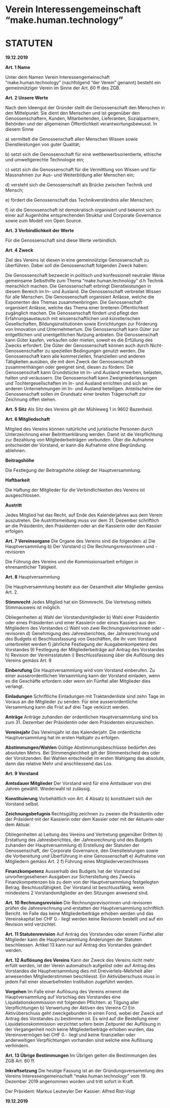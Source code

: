 # Verein Interessengemeinschaft “make.human.technology”

# STATUTEN 

**19.12.2019**

**Art. 1 
Name**

Unter dem Namen Verein Interessengemeinschaft “make.human.technology” (nachfolgend “der Verein” genannt) besteht ein gemeinnütziger Verein im Sinne der Art. 60 ff des ZGB.             
                    
**Art. 2
Unsere Werte**
                    
Nach dem Ideengut der Gründer stellt die Genossenschaft den Menschen in den Mittelpunkt: Sie dient den Menschen und ist gegenüber den Genossenschaftern, Kunden, Mitarbeitenden, Lieferanten, Sozialpartnern, Behörden und der allgemeinen Öffentlichkeit verantwortungsbewusst. In diesem Sinne        
                            
a)  vermittelt die Genossenschaft allen Menschen Wissen sowie Dienstleistungen von guter Qualität;            
                            
b)  setzt sich die Genossenschaft für eine wettbewerbsorientierte, ethische und umweltgerechte Technologie ein;    
                            
c)  setzt sich die Genossenschaft für die Vermittlung von Wissen und für Massnahmen zur Aus- und Weiterbildung aller Menschen ein;            
                            
d)  versteht sich die Genossenschaft als Brücke zwischen Technik und Mensch;  

e)  fördert die Genossenschaft das Technikverständnis aller Menschen;     

f)  ist die Genossenschaft ist demokratisch organisiert und bekennt sich zu einer auf Augenhöhe entsprechenden Struktur und Corporate Governance sowie zum Modell von Open Source.
    
**Art. 3
Verbindlichkeit der Werte**

Für die Genossenschaft sind diese Werte verbindlich.

**Art. 4
Zweck**

Ziel des Vereins ist diesen in eine gemeinnützige Genossenschaft zu überführen. Dabei soll die Genossenschaft folgenden Zweck haben: 

Die Genossenschaft bezweckt in politisch und konfessionell neutraler Weise gemeinsame Selbsthilfe zum Thema “make.human.technology” d.h Technik menschlich machen.
Die Genossenschaft erbringt Dienstleistungen in diesem Bereich im In- und Ausland.
Die Genossenschaft verbreitet Wissen für alle Menschen.
Die Genossenschaft organisiert Anlässe, welche die Exponenten des Themas zusammenbringen.
Die Genossenschaft organisiert Anlässe, welche das Thema einer breiteren Öffentlichkeit zugänglich machen.
Die Genossenschaft fördert und pflegt den Erfahrungsaustausch mit wissenschaftlichen und künstlerischen Gesellschaften, Bildungsinstitutionen sowie Einrichtungen zur Förderung von Innovation und Unternehmertum.
Die Genossenschaft kann Güter zur entgeltlichen und unentgeltlichen Nutzung anbieten.
Die Genossenschaft kann Güter kaufen, verkaufen oder mieten, soweit es die Erfüllung des Zwecks erfordert.
Die Güter der Genossenschaft können auch durch Nicht-Genossenschafter zu speziellen Bedingungen genutzt werden.
Die Genossenschaft kann alle kommerziellen, finanziellen und anderen Tätigkeiten ausüben, die mit dem Zweck der Genossenschaft zusammenhängen oder geeignet sind, diesen zu fördern.
Die Genossenschaft kann Grundstücke im In- und Ausland erwerben, belasten, halten und veräussern. 
Die Genossenschaft kann Zweigniederlassungen und Tochtergesellschaften im In- und Ausland errichten und sich an anderen Unternehmungen im In- und Ausland beteiligen.
Anteilscheine der Genossenschaft sollen im Grundsatz einer breiten Trägerschaft zur Zeichnung offen stehen. 

**Art. 5
Sitz**
Als Sitz des Vereins gilt der Mühleweg 1 in 9602 Bazenheid. 

**Art. 6
Mitgliedschaft** 

Mitglied des Vereins können natürliche und juristische Personen durch Unterzeichnung einer Beitrittserklärung werden. Damit ist die Verpflichtung zur Bezahlung von Mitgliederbeiträgen verbunden. Über die Aufnahme entscheidet der Vorstand, er kann die Aufnahme ohne Begründung ablehnen. 

**Beitragshöhe**

Die Festlegung der Beitragshöhe obliegt der Hauptversammlung.

**Haftbarkeit** 

Die Haftung der Mitglieder für die Verbindlichkeiten des Vereins ist ausgeschlossen. 

**Austritt** 

Jedes Mitglied hat das Recht, auf Ende des Kalenderjahres aus dem Verein auszutreten. Die Austrittsmeldung muss vor dem 31. Dezember schriftlich an die Präsidentin, den Präsidenten oder an die Kassierin oder den Kassier erfolgen. 

**Art. 7 
Vereinsorgane** 
Die Organe des Vereins sind die folgenden: 
a) Die Hauptversammlung
b) Der Vorstand
c) Die Rechnungsrevisorinnen und -revisoren 

Die Führung des Vereins und die Kommissionsarbeit erfolgen in ehrenamtlicher Tätigkeit. 

**Art. 8**
Hauptversammlung 

Die Hauptversammlung besteht aus der Gesamtheit aller Mitglieder gemäss Art. 2. 

**Stimmrecht** 
Jedes Mitglied hat ein Stimmrecht. Die Vertretung mittels Stimmausweis ist möglich. 

Obliegenheiten 
a) Wahl der Vorstandsmitglieder 
b) Wahl einer Präsidentin oder eines Präsidenten und einer Kassierin oder eines Kassiers aus den Mitgliedern des Vorstandes 
c) Wahl von zwei Rechnungsrevisorinnen oder -revisoren 
d) Genehmigung des Jahresberichtes, der Jahresrechnung und des Budgets 
e) Beschlussfassung von Geschäften, die ihr vom Vorstand unterbreitet werden 
f) jährliche Festlegung der Ausgabenkompetenz des Vorstandes 
9) Festlegung der Mitgliederbeiträge auf Antrag des Vorstandes 
h) Revision der Vereinsstatuten 
i) Beschlussfassung über die Auflösung des Vereins gemäss Art. 9 

**Einberufung**
Die Hauptversammlung wird vom Vorstand einberufen. Zu einer ausserordentlichen Versammlung kann der Vorstand einladen, wenn es die Geschäfte erfordern oder wenn ein Fünftel aller Mitglieder dies verlangt.

**Einladungen** 
Schriftliche Einladungen mit Traktandenliste sind zehn Tage im Voraus an die Mitglieder zu senden. Für eine ausserordentliche Versammlung kann die Frist auf drei Tage verkürzt werden. 

**Anträge** 
Anträge zuhanden der ordentlichen Hauptversammlung sind bis zum 31. Dezember der Präsidentin oder dem Präsidenten einzureichen. 

**Vereinsjahr** 
Das Vereinsjahr ist das Kalenderjahr. Die ordentliche Hauptversammlung 
hat im ersten Halbjahr zu erfolgen. 

**Abstimmungen/Wahlen**
Gültige Abstimmungsbeschlüsse bedürfen des absoluten Mehrs. Bei Stimmengleichheit gilt der Stimmentscheid des oder der Vorsitzenden. Bei Wahlen entscheidet im ersten Wahlgang das absolute, dann das relative Mehr und anschliessend das Los. 

**Art. 9
Vorstand**

**Amtsdauer Mitglieder**
Der Vorstand wird für eine Amtsdauer von drei Jahren gewählt. Wiederwahl ist zulässig. 

**Konstituierung**
Vorbehältlich von Art. 4 Absatz b) konstituiert sich der Vorstand selbst. 

**Zeichnungsbefugnis** 
Rechtsgültig zeichnen zu zweien die Präsidentin oder der Präsident mit der Kassierin oder dem Kassier oder mit der Aktuarin oder dem Aktuar. 

Obliegenheiten 
a) Leitung des Vereins und Vertretung gegenüber Dritten 
b) Erstattung des Jahresberichtes, der Jahresrechnung und des Budgets zuhanden der Hauptversammlung
d) Erstellung der Statuten der Genossenschaft, der Corporate Governance, den Dienstleistungen sowie die Vorbereitung und Überführung in eine Genossenschaft
e) Aufnahme von Mitgliedern gemäss Art. 2 
f) Führung eines Mitgliederverzeichnisses 

**Finanzkompetenz**
Ausserhalb des Budgets hat der Vorstand bei unvorhergesehenen Ausgaben zur Sicherstellung des Zwecks Finanzkompetenzen bis zu dem von der Hauptversammlung festgelegten Betrag. 
Beschlussfähigkeit. Der Vorstand ist beschlussfähig, wenn mindestens 2 Vorstandsmitglieder an den Sitzungen anwesend sind. 

**Art. 10
Rechnungsrevision** 
Die Rechnungsrevisorinnen und-revisoren prüfen die Jahresrechnung und erstatten der Hauptversammlung schriftlich Bericht. Im Falle das keine Mitgliederbeiträge erhoben werden und das Vereinskapital bei CHF 0.- liegt werden keine Revisoren bestellt und auf ein Revision wird verzichtet. 

**Art. 11
Statutenrevision** 
Auf Antrag des Vorstandes oder einem Fünftel aller Mitglieder kann die Hauptversammlung Änderungen der Statuten beschliessen. Artikel 13 kann nur auf Antrag des Vorstandes geändert werden. 

**Art. 12
Auflösung des Vereins**
Kann der Zweck des Vereins nicht mehr erfüllt werden, ist der Verein automatisch aufgelöst oder auf Antrag des Vorstandes die Hauptversammlung dies mit Dreiviertels-Mehrheit aller anwesenden Mitgliederstimmen beschliesst. Ein Aktivüberschuss muss in jedem Fall einer steuerbefreiten Institution zugeführt werden. 

**Vorgehen** 
Im Falle einer Auflösung des Vereins ernennt die Hauptversammlung auf Vorschlag des Vorstandes eine Liquidationskommission mit folgenden Pflichten: 
a) Tilgung aller Verpflichtungen 
b) Verwertung der Aktiven des Vereins 
C) Ein Aktivüberschuss geht zweckgebunden in einen Fond, wobei der Zweck auf Antrag des Vorstandes zu bestimmen ist. 
Es wird auf die Bestellung einer Liquidationskommission verzichtet sofern beim Zeitpunkt der Auflösung in der Vergangenheit noch keine Mitgliederbeiträge erhoben wurden, das Vereinsvermögen bei CHF 0.- liegt und keine finanziellen oder anderweitigen Verpflichtungen vorhanden sind welche eine Auflösung verhindern. 

**Art. 13 
Übrige Bestimmungen** 
Im Übrigen gelten die Bestimmungen des ZGB Art. 60 ff. 


**Inkraftsetzung** 
Die heutige Fassung ist an der Gründungsversammlung des Vereins Interessengemeinschaft “make.human.technology” vom 19. Dezember 2019 angenommen worden und tritt sofort in Kraft. 

Der Präsident: Markus Leutwyler
Der Kassier: Alfred Rist-Vogt

**19.12.2019**
